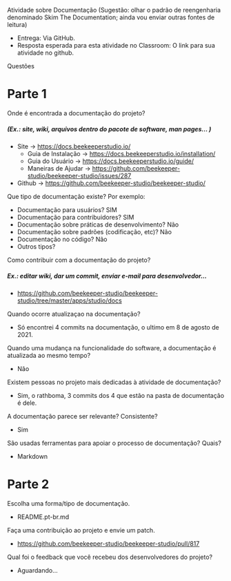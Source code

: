 Atividade sobre Documentação 
(Sugestão: olhar o padrão de reengenharia denominado Skim The Documentation; 
ainda vou enviar outras fontes de leitura)

- Entrega: Via GitHub. 
- Resposta esperada para esta atividade no Classroom: O link para sua atividade no github.

Questões 

# Parte 1
Onde é encontrada a documentação do projeto?  <h5>(Ex.: site, wiki, arquivos dentro do pacote de software, man pages... )</h5>
 - Site -> https://docs.beekeeperstudio.io/
    -   Guia de Instalação -> https://docs.beekeeperstudio.io/installation/
    -   Guia do Usuário -> https://docs.beekeeperstudio.io/guide/
    -   Maneiras de Ajudar -> https://github.com/beekeeper-studio/beekeeper-studio/issues/287
 - Github -> https://github.com/beekeeper-studio/beekeeper-studio/
 

Que tipo de documentação existe? Por exemplo:
 - Documentação para usuários? SIM
 - Documentação para contribuidores? SIM
 - Documentação sobre práticas de desenvolvimento? Não
 - Documentação sobre padrões (codificação, etc)? Não
 - Documentação no código? Não
 - Outros tipos? 

Como contribuir com a documentação do projeto? <h5>Ex.: editar wiki, dar um commit, enviar e-mail para desenvolvedor... </h5>
 -   https://github.com/beekeeper-studio/beekeeper-studio/tree/master/apps/studio/docs

Quando ocorre atualizaçao na documentação? 
 -   Só encontrei 4 commits na documentação, o ultimo em 8 de agosto de 2021.

Quando uma mudança na funcionalidade do software, a documentação é atualizada ao mesmo tempo? 
 -   Não

Existem pessoas no projeto mais dedicadas à atividade de documentação? 
 -   Sim, o rathboma, 3 commits dos 4 que estão na pasta de documentação é dele.

A documentação parece ser relevante? Consistente? 
 -   Sim

São usadas ferramentas para apoiar o processo de documentação? Quais? 
 -   Markdown

# Parte 2
Escolha uma forma/tipo de documentação.
 -   README.pt-br.md

Faça uma contribuição ao projeto e envie um patch.
 -   https://github.com/beekeeper-studio/beekeeper-studio/pull/817

Qual foi o feedback que você recebeu dos desenvolvedores do projeto?
 - Aguardando...